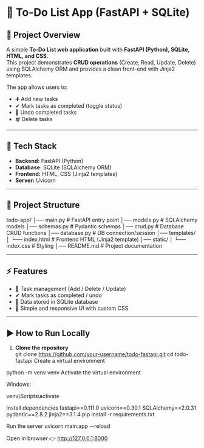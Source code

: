 # 📝 To-Do List App (FastAPI + SQLite)

## 📌 Project Overview  
A simple **To-Do List web application** built with **FastAPI (Python), SQLite, HTML, and CSS**.  
This project demonstrates **CRUD operations** (Create, Read, Update, Delete) using SQLAlchemy ORM and provides a clean front-end with Jinja2 templates.  

The app allows users to:  
- ➕ Add new tasks  
- ✔ Mark tasks as completed (toggle status)  
- 🔄 Undo completed tasks  
- 🗑 Delete tasks  

---

## 🚀 Tech Stack  
- **Backend:** FastAPI (Python)  
- **Database:** SQLite (SQLAlchemy ORM)  
- **Frontend:** HTML, CSS (Jinja2 templates)  
- **Server:** Uvicorn  

---

## 📂 Project Structure  
todo-app/
│── main.py # FastAPI entry point
│── models.py # SQLAlchemy models
│── schemas.py # Pydantic schemas
│── crud.py # Database CRUD functions
│── database.py # DB connection/session
│── templates/
│ └── index.html # Frontend HTML (Jinja2 template)
│── static/
│ └── index.css # Styling
│── README.md # Project documentation


---

## ⚡ Features  
- 📝 Task management (Add / Delete / Update)  
- ✔ Mark tasks as completed / undo  
- 💾 Data stored in SQLite database  
- 🎨 Simple and responsive UI with custom CSS  

---

## ▶️ How to Run Locally  

1. **Clone the repository**  
git clone https://github.com/your-username/todo-fastapi.git
cd todo-fastapi
Create a virtual environment

python -m venv venv
Activate the virtual environment

Windows:

venv\Scripts\activate

Install dependencies
fastapi==0.111.0
uvicorn==0.30.1
SQLAlchemy==2.0.31
pydantic==2.8.2
jinja2==3.1.4
pip install -r requirements.txt

Run the server
uvicorn main:app --reload

Open in browser
👉 http://127.0.0.1:8000

